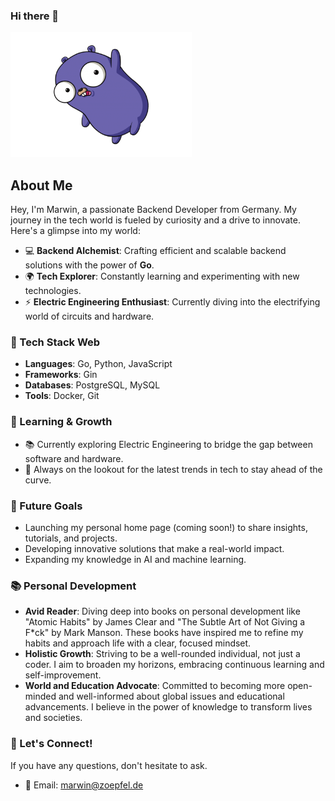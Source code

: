### Hi there 👋

<img src="iu.png" width="290px" height="200px">

## About Me
Hey, I'm Marwin, a passionate Backend Developer from Germany. My journey in the tech world is fueled by curiosity and a drive to innovate. Here's a glimpse into my world:

- 💻 **Backend Alchemist**: Crafting efficient and scalable backend solutions with the power of **Go**.
- 🌍 **Tech Explorer**: Constantly learning and experimenting with new technologies.
- ⚡ **Electric Engineering Enthusiast**: Currently diving into the electrifying world of circuits and hardware.

### 🔧 Tech Stack Web
- **Languages**: Go, Python, JavaScript
- **Frameworks**: Gin
- **Databases**: PostgreSQL, MySQL
- **Tools**: Docker, Git

### 🌱 Learning & Growth
- 📚 Currently exploring Electric Engineering to bridge the gap between software and hardware.
- 🧠 Always on the lookout for the latest trends in tech to stay ahead of the curve.

### 🚀 Future Goals
- Launching my personal home page (coming soon!) to share insights, tutorials, and projects.
- Developing innovative solutions that make a real-world impact.
- Expanding my knowledge in AI and machine learning.

### 📚 Personal Development
- **Avid Reader**: Diving deep into books on personal development like "Atomic Habits" by James Clear and "The Subtle Art of Not Giving a F*ck" by Mark Manson. These books have inspired me to refine my habits and approach life with a clear, focused mindset.
- **Holistic Growth**: Striving to be a well-rounded individual, not just a coder. I aim to broaden my horizons, embracing continuous learning and self-improvement.
- **World and Education Advocate**: Committed to becoming more open-minded and well-informed about global issues and educational advancements. I believe in the power of knowledge to transform lives and societies.

### 💬 Let's Connect!
If you have any questions, don't hesitate to ask.

- 📧 Email: [marwin@zoepfel.de](mailto:marwin@zoepfel.de)

